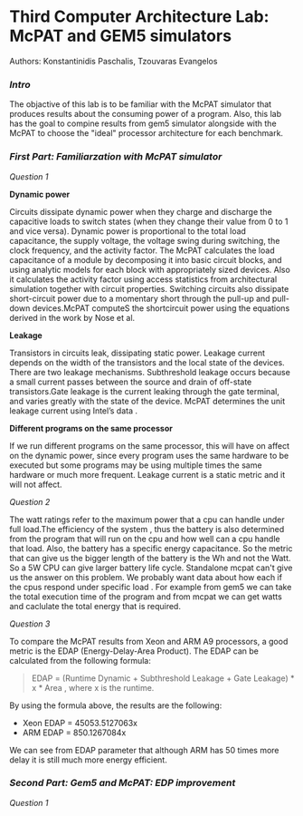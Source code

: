 # Third Computer Architecture Lab: McPAT and GEM5 simulators

Authors: Konstantinidis Paschalis, Tzouvaras Evangelos

### **_Intro_**
The objactive of this lab is to be familiar with the McPAT simulator that produces results about the consuming power of a program. Also, this lab has the goal to compine results from gem5 simulator alongside with the McPAT to choose the "ideal" processor architecture for each benchmark. 

### **_First Part: Familiarzation with McPAT simulator_**

_Question 1_

**Dynamic power**

Circuits dissipate dynamic power when they charge and discharge the capacitive loads to switch states (when they change their value from 0 to 1 and vice versa). Dynamic power is proportional to the total load capacitance, the supply voltage, the voltage swing during switching, the clock frequency, and the activity factor. The McPAT calculates the load capacitance of a module by decomposing it into basic circuit blocks, and using analytic models for each block with appropriately sized devices. Also it calculates the activity factor using access statistics from architectural simulation together with circuit properties. 
Switching circuits also dissipate short-circuit power due to a momentary short through the pull-up and pull-down devices.McPAT computeS the shortcircuit power using the equations derived in the work by Nose et al.

**Leakage**

Transistors in circuits leak, dissipating static power. Leakage current depends on the width of the transistors and the local state of the devices. There are two leakage mechanisms. 
Subthreshold leakage occurs because a small current passes between the source and drain of off-state transistors.Gate leakage is the current leaking through the gate terminal, and varies greatly with the state of the device. McPAT determines the unit leakage current using Intel’s data .

**Different programs on the same processor**

If we run different programs on the same processor, this will have on affect on the dynamic power, since every program uses the same hardware to be executed but some programs may be using multiple times the same hardware or much more frequent.
Leakage current is a static metric and it will not affect.

_Question 2_

The watt ratings refer to the maximum power that a cpu can handle under full load.The efficiency of the system , thus the battery is also determined from the program that will run on the cpu and how well can a cpu handle that load. Also, the battery has a specific energy capacitance. So the metric that can give us the bigger length of the battery is the Wh and not the Watt. So a 5W CPU can give larger battery life cycle.
Standalone mcpat can't give us the answer on this problem. We probably want data about how each if the cpus respond under specific load . For example from gem5 we can take the total execution time of the program and from mcpat we can get watts and caclulate the total energy that is required.

_Question 3_

To compare the McPAT results from Xeon and ARM A9 processors, a good metric is the EDAP (Energy-Delay-Area Product). 
The EDAP can be calculated from the following formula: 

>EDAP = (Runtime Dynamic + Subthreshold Leakage + Gate Leakage) * x * Area
, where x is the runtime.

By using the formula above, the results are the following:
* Xeon EDAP = 45053.5127063x
* ARM EDAP = 850.1267084x

We can see from EDAP parameter that although ARM has 50 times more delay it is still much more energy efficient.

### **_Second Part: Gem5 and McPAT: EDP improvement_**

_Question 1_



